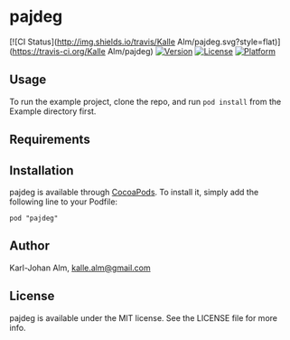 # pajdeg

[![CI Status](http://img.shields.io/travis/Kalle Alm/pajdeg.svg?style=flat)](https://travis-ci.org/Kalle Alm/pajdeg)
[![Version](https://img.shields.io/cocoapods/v/pajdeg.svg?style=flat)](http://cocoadocs.org/docsets/pajdeg)
[![License](https://img.shields.io/cocoapods/l/pajdeg.svg?style=flat)](http://cocoadocs.org/docsets/pajdeg)
[![Platform](https://img.shields.io/cocoapods/p/pajdeg.svg?style=flat)](http://cocoadocs.org/docsets/pajdeg)

## Usage

To run the example project, clone the repo, and run `pod install` from the Example directory first.

## Requirements

## Installation

pajdeg is available through [CocoaPods](http://cocoapods.org). To install
it, simply add the following line to your Podfile:

    pod "pajdeg"

## Author

Karl-Johan Alm, kalle.alm@gmail.com

## License

pajdeg is available under the MIT license. See the LICENSE file for more info.

